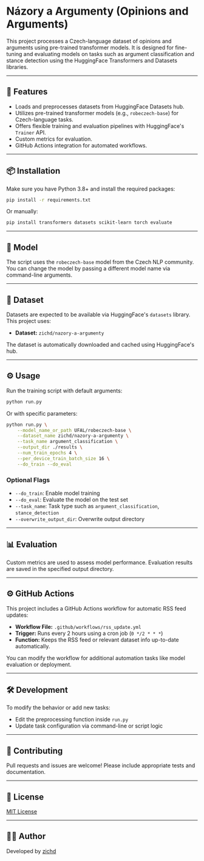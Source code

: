 # Názory a Argumenty (Opinions and Arguments)

This project processes a Czech-language dataset of opinions and arguments using pre-trained transformer models. It is designed for fine-tuning and evaluating models on tasks such as argument classification and stance detection using the HuggingFace Transformers and Datasets libraries.

---

## 🚀 Features

- Loads and preprocesses datasets from HuggingFace Datasets hub.
- Utilizes pre-trained transformer models (e.g., `robeczech-base`) for Czech-language tasks.
- Offers flexible training and evaluation pipelines with HuggingFace's `Trainer` API.
- Custom metrics for evaluation.
- GitHub Actions integration for automated workflows.

---

## 📦 Installation

Make sure you have Python 3.8+ and install the required packages:

```bash
pip install -r requirements.txt
```

Or manually:

```bash
pip install transformers datasets scikit-learn torch evaluate
```

---

## 🧠 Model

The script uses the `robeczech-base` model from the Czech NLP community. You can change the model by passing a different model name via command-line arguments.

---

## 📁 Dataset

Datasets are expected to be available via HuggingFace's `datasets` library. This project uses:

- **Dataset:** `zichd/nazory-a-argumenty`

The dataset is automatically downloaded and cached using HuggingFace's hub.

---

## ⚙️ Usage

Run the training script with default arguments:

```bash
python run.py
```

Or with specific parameters:

```bash
python run.py \
    --model_name_or_path UFAL/robeczech-base \
    --dataset_name zichd/nazory-a-argumenty \
    --task_name argument_classification \
    --output_dir ./results \
    --num_train_epochs 4 \
    --per_device_train_batch_size 16 \
    --do_train --do_eval
```

### Optional Flags

- `--do_train`: Enable model training
- `--do_eval`: Evaluate the model on the test set
- `--task_name`: Task type such as `argument_classification`, `stance_detection`
- `--overwrite_output_dir`: Overwrite output directory

---

## 📊 Evaluation

Custom metrics are used to assess model performance. Evaluation results are saved in the specified output directory.

---

## ⚙️ GitHub Actions

This project includes a GitHub Actions workflow for automatic RSS feed updates:

- **Workflow File:** `.github/workflows/rss_update.yml`
- **Trigger:** Runs every 2 hours using a cron job (`0 */2 * * *`)
- **Function:** Keeps the RSS feed or relevant dataset info up-to-date automatically.

You can modify the workflow for additional automation tasks like model evaluation or deployment.

---

## 🛠 Development

To modify the behavior or add new tasks:
- Edit the preprocessing function inside `run.py`
- Update task configuration via command-line or script logic

---

## 🤝 Contributing

Pull requests and issues are welcome! Please include appropriate tests and documentation.

---

## 📄 License

[MIT License](LICENSE)

---

## 🧑‍💻 Author

Developed by [zichd](https://github.com/zichd)
